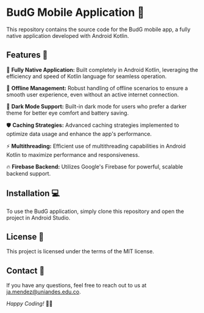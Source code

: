 # BudG Mobile Application 📱 

This repository contains the source code for the BudG mobile app, a fully native application developed with Android Kotlin.

## Features 🚀 

🎯 **Fully Native Application:** Built completely in Android Kotlin, leveraging the efficiency and speed of Kotlin language for seamless operation.

💾 **Offline Management:** Robust handling of offline scenarios to ensure a smooth user experience, even without an active internet connection.

🌛 **Dark Mode Support:** Built-in dark mode for users who prefer a darker theme for better eye comfort and battery saving.

🛡️ **Caching Strategies:** Advanced caching strategies implemented to optimize data usage and enhance the app's performance.

⚡ **Multithreading:** Efficient use of multithreading capabilities in Android Kotlin to maximize performance and responsiveness.

🔥 **Firebase Backend:** Utilizes Google's Firebase for powerful, scalable backend support.

## Installation 💻 

To use the BudG application, simply clone this repository and open the project in Android Studio. 

## License 🔐 

This project is licensed under the terms of the MIT license.

## Contact 💌 

If you have any questions, feel free to reach out to us at [ja.mendez@uniandes.edu.co](mailto:ja.mendez@uniandes.edu.co).

_Happy Coding!_ 👨‍💻
